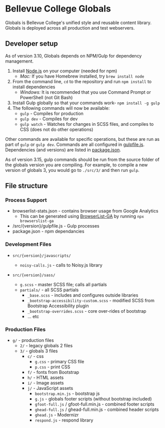 # Bellevue College Globals
Globals is Bellevue College's unified style and reusable content library. Globals is deployed across all production and test webservers.

## Developer setup
As of version 3.10, Globals depends on NPM/Gulp for dependency management.

1. Install [Node.js](https://nodejs.org/en/download/) on your computer (needed for npm)
   * *Mac:* If you have Homebrew installed, try `brew install node`
2. From the command line, `cd` to the repository and run `npm install` to install dependencies
   * *Windows:* It is recommended that you use Command Prompt or PowerShell (not Git Bash)
3. Install Gulp globally so that your commands work- `npm install -g gulp`
4. The following commands will now be available:
   * `gulp` - Compiles for production
   * `gulp dev` - Compiles for dev
   * `gulp watch` - Watches for changes in SCSS files, and compiles to CSS (does not do other operations)

Other commands are available for specific operations, but these are run as part of `gulp` or `gulp dev`.
Commands are all configured in [gulpfile.js](gulpfile.js). Dependencies (and versions) are listed in [package.json](package.json).

As of version 3.15, gulp commands should be run from the source folder of the globals version you are compiling. For example, to compile a new version of globals 3, you would go to `./src/3/` and then run `gulp`.

## File structure

### Process Support
* browserlist-stats.json - contains browser usage from Google Analytics
  * This can be generated using [BrowserList-GA](https://github.com/browserslist/browserslist-ga) by running `npx browserslist-ga`
* /src/{version}/gulpfile.js - Gulp processes
* package.json - npm dependancies

### Development Files
* `src/{version}/javascripts/`
  * `noisy-calls.js` - calls to Noisy.js library
  
* `src/{version}/sass/`
  * `g.scss` - master SCSS file; calls all partials
  * `partials/` - all SCSS partials
    * `_base.scss` - includes and configures outside libraries
    * `_bootstrap-accessibility-custom.scss` - modified SCSS from Bootstrap Accessibility plugin
    * `_bootstrap-overrides.scss` - core over-rides of bootstrap
    * ... etc

### Production Files
* `g/` - production files
  * `2/` - legacy globals 2 files
  * `3/` - globals 3 files
    * `c/` - css
      * `g.css` - primary CSS file
      * `p.css` - print CSS
    * `f/` - fonts from Bootstrap
    * `h/` - HTML assets
    * `i/` - Image assets
    * `j/` - JavaScript assets
      * `bootstrap.min.js` - bootstrap js
      * `g.js` - globals footer scripts (without bootstrap included)
      * `gfoot-full.js` / gfoot-full.min.js - combined footer scripts
      * `ghead-full.js` / ghead-full.min.js - combined header scripts
      * `ghead.js` - Modernizr
      * `respond.js` - respond library